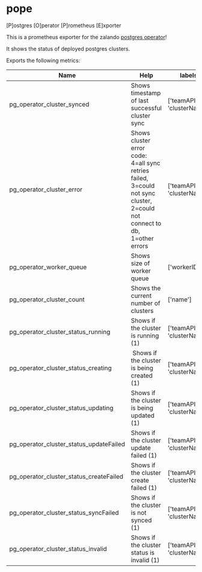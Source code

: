 # pope
[P]ostgres [O]perator [P]rometheus [E]xporter

This is a prometheus exporter for the zalando [postgres operator](https://github.com/sapcc/postgres-operator)!

It shows the status of deployed postgres clusters.

Exports the following metrics:

| Name          | Help          | labels    |
| ------------- | ------------- | --------- |
| pg_operator_cluster_synced  | Shows timestamp of last successful cluster sync | ['teamAPI', 'clusterName']
| pg_operator_cluster_error  | Shows cluster error code: 4=all sync retries failed, 3=could not sync cluster, 2=could not connect to db, 1=other errors  | ['teamAPI', 'clusterName']
| pg_operator_worker_queue | Shows size of worker queue |['workerID']
| pg_operator_cluster_count | Shows the current number of clusters | ['name']
| pg_operator_cluster_status_running | Shows if the cluster is running (1) | ['teamAPI', 'clusterName'] 
| pg_operator_cluster_status_creating | Shows if the cluster is being created (1) | ['teamAPI', 'clusterName']
| pg_operator_cluster_status_updating | Shows if the cluster is being updated (1) | ['teamAPI', 'clusterName']
| pg_operator_cluster_status_updateFailed | Shows if the cluster update failed (1) | ['teamAPI', 'clusterName']
| pg_operator_cluster_status_createFailed | Shows if the cluster create failed (1) | ['teamAPI', 'clusterName']
| pg_operator_cluster_status_syncFailed | Shows if the cluster is not synced (1) | ['teamAPI', 'clusterName']
| pg_operator_cluster_status_invalid | Shows if the cluster status is invalid (1) |  ['teamAPI', 'clusterName']

